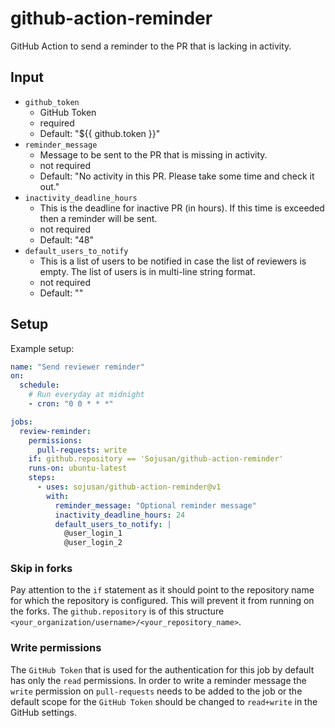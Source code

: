 # github-action-reminder

GitHub Action to send a reminder to the PR that is lacking in activity.

## Input

* `github_token`
  * GitHub Token
  * required
  * Default: "${{ github.token }}"
* `reminder_message`
  * Message to be sent to the PR that is missing in activity.
  * not required
  * Default: "No activity in this PR. Please take some time and check it out."
* `inactivity_deadline_hours`
  * This is the deadline for inactive PR (in hours). If this time is exceeded then a reminder will be sent.
  * not required
  * Default: "48"
* `default_users_to_notify`
  * This is a list of users to be notified in case the list of reviewers is empty. The list of users is in multi-line string format.
  * not required
  * Default: ""

## Setup

Example setup:

```yaml
name: "Send reviewer reminder"
on:
  schedule:
    # Run everyday at midnight
    - cron: "0 0 * * *"

jobs:
  review-reminder:
    permissions:
      pull-requests: write
    if: github.repository == 'Sojusan/github-action-reminder'
    runs-on: ubuntu-latest
    steps:
      - uses: sojusan/github-action-reminder@v1
        with:
          reminder_message: "Optional reminder message"
          inactivity_deadline_hours: 24
          default_users_to_notify: |
            @user_login_1
            @user_login_2
```

### Skip in forks

Pay attention to the `if` statement as it should point to the repository name for which the repository is configured. This will prevent it from running on the forks. The `github.repository` is of this structure `<your_organization/username>/<your_repository_name>`.

### Write permissions

The `GitHub Token` that is used for the authentication for this job by default has only the `read` permissions. In order to write a reminder message the `write` permission on `pull-requests` needs to be added to the job or the default scope for the `GitHub Token` should be changed to `read+write` in the GitHub settings.

